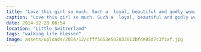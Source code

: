 ```yaml
---
title: "Love this girl so much. Such a  loyal, beautiful and godly woman, extremely blessed."
caption: "Love this girl so much. Such a  loyal, beautiful and godly woman, extremely blessed."
date: 2014-12-28 06:54
location: "Little Switzerland"
tags: "walking life blessed"
image: assets/uploads/2014/12/cfff5053e502833013bfde05d7c3f1af.jpg
---
```

